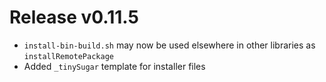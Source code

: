 # Release v0.11.5

- `install-bin-build.sh` may now be used elsewhere in other libraries as `installRemotePackage`
- Added `_tinySugar` template for installer files
